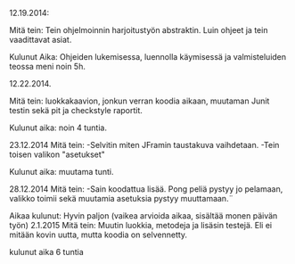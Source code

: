 ﻿12.19.2014:

Mitä tein:
Tein ohjelmoinnin harjoitustyön abstraktin. Luin ohjeet ja tein vaadittavat asiat.   

Kulunut Aika:
Ohjeiden lukemisessa, luennolla käymisessä ja valmisteluiden teossa meni noin 5h.

12.22.2014.

Mitä tein:
luokkakaavion, jonkun verran koodia aikaan, muutaman Junit testin sekä pit ja checkstyle raportit.

Kulunut aika: noin 4 tuntia.

23.12.2014
Mitä tein:
-Selvitin miten JFramin taustakuva vaihdetaan.
-Tein toisen valikon "asetukset"

Kulunut aika: muutama tunti.

28.12.2014
Mitä tein:
-Sain koodattua lisää. Pong peliä pystyy jo pelamaan, valikko toimii sekä muutamia asetuksia pystyy muuttamaan.¨

Aikaa kulunut: Hyvin paljon (vaikea arvioida aikaa, sisältää monen päivän työn)
2.1.2015
Mitä tein: Muutin luokkia, metodeja ja lisäsin testejä. Eli ei mitään kovin uutta, mutta koodia on selvennetty.

kulunut aika 6 tuntia